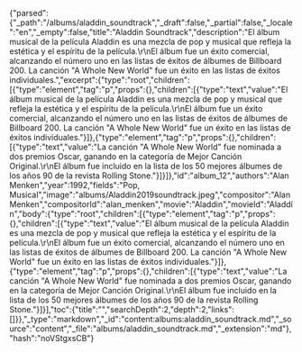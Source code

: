 {"parsed":{"_path":"/albums/aladdin_soundtrack","_draft":false,"_partial":false,"_locale":"en","_empty":false,"title":"Aladdin Soundtrack","description":"El álbum musical de la película Aladdin es una mezcla de pop y musical que refleja la estética y el espíritu de la película.\r\nEl álbum fue un éxito comercial, alcanzando el número uno en las listas de éxitos de álbumes de Billboard 200. La canción \"A Whole New World\" fue un éxito en las listas de éxitos individuales.","excerpt":{"type":"root","children":[{"type":"element","tag":"p","props":{},"children":[{"type":"text","value":"El álbum musical de la película Aladdin es una mezcla de pop y musical que refleja la estética y el espíritu de la película.\r\nEl álbum fue un éxito comercial, alcanzando el número uno en las listas de éxitos de álbumes de Billboard 200. La canción \"A Whole New World\" fue un éxito en las listas de éxitos individuales."}]},{"type":"element","tag":"p","props":{},"children":[{"type":"text","value":"La canción \"A Whole New World\" fue nominada a dos premios Oscar, ganando en la categoría de Mejor Canción Original.\r\nEl álbum fue incluido en la lista de los 50 mejores álbumes de los años 90 de la revista Rolling Stone."}]}]},"id":"album_12","authors":"Alan Menken","year":1992,"fields":"Pop, Musical","image":"albums/Aladdin2019soundtrack.jpeg","compositor":"Alan Menken","compositorId":"alan_menken","movie":"Aladdin","movieId":"Aladdín","body":{"type":"root","children":[{"type":"element","tag":"p","props":{},"children":[{"type":"text","value":"El álbum musical de la película Aladdin es una mezcla de pop y musical que refleja la estética y el espíritu de la película.\r\nEl álbum fue un éxito comercial, alcanzando el número uno en las listas de éxitos de álbumes de Billboard 200. La canción \"A Whole New World\" fue un éxito en las listas de éxitos individuales."}]},{"type":"element","tag":"p","props":{},"children":[{"type":"text","value":"La canción \"A Whole New World\" fue nominada a dos premios Oscar, ganando en la categoría de Mejor Canción Original.\r\nEl álbum fue incluido en la lista de los 50 mejores álbumes de los años 90 de la revista Rolling Stone."}]}],"toc":{"title":"","searchDepth":2,"depth":2,"links":[]}},"_type":"markdown","_id":"content:albums:aladdin_soundtrack.md","_source":"content","_file":"albums/aladdin_soundtrack.md","_extension":"md"},"hash":"noVStgxsCB"}
